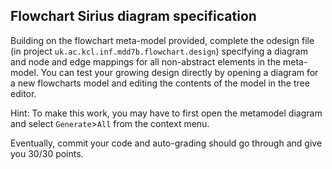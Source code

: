 ## Flowchart Sirius diagram specification

Building on the flowchart meta-model provided, complete the odesign file (in project `uk.ac.kcl.inf.mdd7b.flowchart.design`) specifying a diagram and node and edge mappings for all non-abstract elements in the meta-model. You can test your growing design directly by opening a diagram for a new flowcharts model and editing the contents of the model in the tree editor.

Hint: To make this work, you may have to first open the metamodel diagram and select `Generate`>`All` from the context menu.

Eventually, commit your code and auto-grading should go through and give you 30/30 points.
